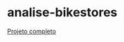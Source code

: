 # analise-bikestores
[Projeto completo]([https://carloseduardoas.github.io/portfolio/analise_de_dados.html#estudo-de-caso-bellabeat](https://carloseduardoas.github.io/portfolio/analise_de_dados.html#bikestores)https://carloseduardoas.github.io/portfolio/analise_de_dados.html#bikestores)
